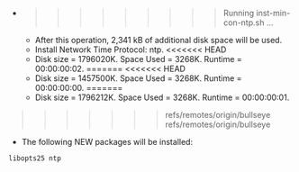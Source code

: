 * >>>>>>>>> Running inst-min-con-ntp.sh ...
  * After this operation, 2,341 kB of additional disk space will be used.
  * Install Network Time Protocol: ntp.
<<<<<<< HEAD
  * Disk size = 1796020K. Space Used = 3268K. Runtime = 00:00:00:02.
=======
<<<<<<< HEAD
  * Disk size = 1457500K. Space Used = 3268K. Runtime = 00:00:00:00.
=======
  * Disk size = 1796212K. Space Used = 3268K. Runtime = 00:00:00:01.
>>>>>>> refs/remotes/origin/bullseye
>>>>>>> refs/remotes/origin/bullseye
  * The following NEW packages will be installed:
  ```bash
libopts25 ntp
  ```
